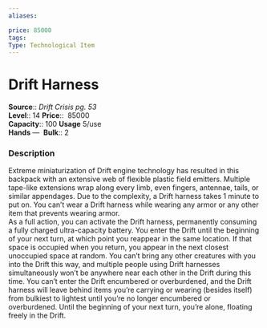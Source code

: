 ```yaml
---
aliases: 

price: 85000
tags: 
Type: Technological Item
---
```


# Drift Harness

**Source**:: _Drift Crisis pg. 53_  
**Level**:: 14
**Price**::  85000  
**Capacity**:: 100 **Usage** 5/use  
**Hands** — 
**Bulk**:: 2

### Description

Extreme miniaturization of Drift engine technology has resulted in this backpack with an extensive web of flexible plastic field emitters. Multiple tape-like extensions wrap along every limb, even fingers, antennae, tails, or similar appendages. Due to the complexity, a Drift harness takes 1 minute to put on. You can’t wear a Drift harness while wearing any armor or any other item that prevents wearing armor.  
As a full action, you can activate the Drift harness, permanently consuming a fully charged ultra-capacity battery. You enter the Drift until the beginning of your next turn, at which point you reappear in the same location. If that space is occupied when you return, you appear in the next closest unoccupied space at random. You can’t bring any other creatures with you into the Drift this way, and multiple people using Drift harnesses simultaneously won’t be anywhere near each other in the Drift during this time. You can’t enter the Drift encumbered or overburdened, and the Drift harness will leave behind items you’re carrying or wearing (besides itself) from bulkiest to lightest until you’re no longer encumbered or overburdened. Until the beginning of your next turn, you’re alone, floating freely in the Drift.
